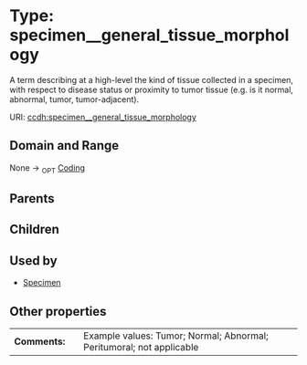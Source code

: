 
# Type: specimen__general_tissue_morphology


A term describing at a high-level the kind of tissue collected in a specimen, with respect to disease status or proximity to tumor tissue (e.g. is it normal, abnormal, tumor, tumor-adjacent).

URI: [ccdh:specimen__general_tissue_morphology](https://example.org/ccdh/specimen__general_tissue_morphology)


## Domain and Range

None ->  <sub>OPT</sub> [Coding](Coding.md)

## Parents


## Children


## Used by

 * [Specimen](Specimen.md)

## Other properties

|  |  |  |
| --- | --- | --- |
| **Comments:** | | Example values: Tumor;  Normal;  Abnormal;  Peritumoral; not applicable |

